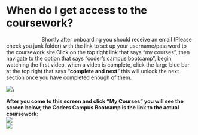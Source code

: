 # When do I get access to the coursework?

                        Shortly after onboarding you should receive an email (Please check you junk folder) with the link to set up your username/password to the coursework site.Click on the top right link that says “my courses”, then navigate to the option that says “coder’s campus bootcamp”, begin watching the first video, when a video is complete, click the large blue bar at the top right that says “**complete and next**” this will unlock the next section once you have completed enough of them.

&#x20;  ![](https://lh7-us.googleusercontent.com/tFWhgZl-MH1yq78DcrxCDJxYa3beoq9HL1qoCXWb-0O_GPSRX-rqJMW0rbSrxj5OFbi9MukvZXUy59ULX_2VC3LzLP2-XbLhdZzrjImmwlIsPa3tRmzhDoHOFAxutWZtZ08BLjXRh9DX3y4futH4heo)\

**After you come to this screen and click “My Courses” you will see the screen below, the Coders Campus Bootcamp is the link to the actual coursework:**\
![](https://lh7-us.googleusercontent.com/_zxf7DyQgYzT_RVS_vRTiyNJTohy9_Wwt92LayjIZLvRTs1l_xD778LvgZzXlTDWr6erJIaLUdvJUekkc-01ZNy_0UZVkVn2o-9Vh590QscqlDM4hR0Vpz4JBIulmhDAsauDlfLSDWhHa5zlIuV-1pQ)\
![](https://lh7-us.googleusercontent.com/suWwMAystWLFMRSLMpaCmfdNXsGXFHstnXXLuA6c8FZO5hmpTml7WHNzzNL1xhZFJyAygJOQiIFoYFi8UdMFg25D8MGdCuyvEG5wc6tU39_S26v2TokVgIeaXB1BjKenYDzSXr3hbc1KN13ohxWxNI0)
